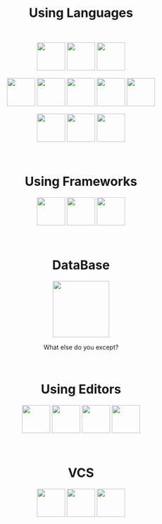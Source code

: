 <div align="center">
  <h1>Using Languages</h1>
  
  <br/>
  
  <p>
    <img src="https://cdn.jsdelivr.net/gh/devicons/devicon/icons/c/c-original.svg" width=64 heigh=64 />
    <img src="https://cdn.jsdelivr.net/gh/devicons/devicon/icons/cplusplus/cplusplus-original.svg" width=64 heigh=64 />
    <img src="https://cdn.jsdelivr.net/gh/devicons/devicon/icons/csharp/csharp-original.svg" width=64 heigh=64 />
  </p>
  
  <p>
    <img src="https://cdn.jsdelivr.net/gh/devicons/devicon/icons/nodejs/nodejs-original.svg" width=64 heigh=64 />
    <img src="https://cdn.jsdelivr.net/gh/devicons/devicon/icons/typescript/typescript-original.svg" width=64 heigh=64 />
    <img src="https://cdn.jsdelivr.net/gh/devicons/devicon/icons/python/python-original.svg" width=64 heigh=64 />
    <img src="https://cdn.jsdelivr.net/gh/devicons/devicon/icons/php/php-original.svg" width=64 heigh=64 />
    <img src="https://cdn.jsdelivr.net/gh/devicons/devicon/icons/rust/rust-plain.svg" width=64 heigh=64 />
  </p>
  
  <p>
    <img src="https://cdn.jsdelivr.net/gh/devicons/devicon/icons/html5/html5-original-wordmark.svg" width=64 heigh=64 />
    <img src="https://cdn.jsdelivr.net/gh/devicons/devicon/icons/css3/css3-original.svg" width=64 heigh=64 />
    <img src="https://cdn.jsdelivr.net/gh/devicons/devicon/icons/javascript/javascript-original.svg" width=64 heigh=64 />
  </p>
  
  <br/>
  
  <h1>Using Frameworks</h1>
  
  <p>
    <img src="https://cdn.jsdelivr.net/gh/devicons/devicon/icons/react/react-original.svg" width=64 heigh=64 />
    <img src="https://cdn.jsdelivr.net/gh/devicons/devicon/icons/nextjs/nextjs-original-wordmark.svg" width=64 heigh=64 />
    <img src="https://cdn.jsdelivr.net/gh/devicons/devicon/icons/nestjs/nestjs-plain.svg" width=64 heigh=64 />
  </p>
  
  <br/>
  
  <h1>DataBase</h1>
  
  <p>
    <img src="https://cdn.jsdelivr.net/gh/devicons/devicon/icons/mysql/mysql-original-wordmark.svg" width=128 heigh=128 />
    <p>What else do you except?</p>
  </p>
  
  <br/>

  <h1>Using Editors</h1>

  <p>
    <img src="https://cdn.jsdelivr.net/gh/devicons/devicon/icons/visualstudio/visualstudio-plain.svg" width=64 heigh=64 />
    <img src="https://cdn.jsdelivr.net/gh/devicons/devicon/icons/vscode/vscode-original.svg" width=64 heigh=64 />
    <img src="https://cdn.jsdelivr.net/gh/devicons/devicon/icons/pycharm/pycharm-original.svg" width=64 heigh=64 />
    <img src="https://cdn.jsdelivr.net/gh/devicons/devicon/icons/jetbrains/jetbrains-original.svg" width=64 heigh=64 />
  <p>
    
  <br/>
    
  <h1>VCS</h1>
    
  <p>
    <img src="https://cdn.jsdelivr.net/gh/devicons/devicon/icons/git/git-original-wordmark.svg" width=64 heigh=64 />
    <img src="https://cdn.jsdelivr.net/gh/devicons/devicon/icons/github/github-original.svg" width=64 heigh=64 />
    <img src="https://cdn.jsdelivr.net/gh/devicons/devicon/icons/subversion/subversion-original.svg" width=64 heigh=64 />
  <p>
  
</div>
